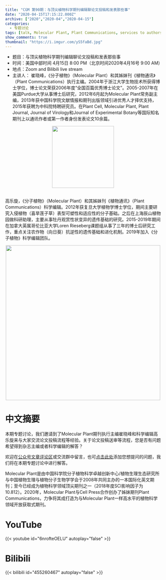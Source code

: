 ```yaml
---
title: "CGM 第90期：与顶尖植物科学期刊编辑聊论文投稿和发表那些事"
date: "2020-04-15T17:15:22.000Z"
archive: ["2020","2020-04","2020-04-15"]
categories:
  - 专题讨论
tags: [talk, Molecular Plant, Plant Communications, services to authors, review process, criteria for acceptance]
show_comments: true
thumbnail: "https://i.imgur.com/yS5faBd.jpg"
---
```


- 题目：与顶尖植物科学期刊编辑聊论文投稿和发表那些事
- 时间：美国中部时间 4月15日 8:00 PM（北京时间2020年4月16号 9:00 AM）
- 地点：Zoom and Bilibili live stream
- 主讲人：
崔晓峰，《分子植物》（Molecular Plant）和其姊妹刊《植物通讯》（Plant Communications）执行主编。2004年于浙江大学生物技术所获得博士学位，博士论文荣获2006年度“全国百篇优秀博士论文”。2005-2007年在美国Purdue大学从事博士后研究，2012年6月起为Molecular Plant常务副主编，2013年获中国科学院文献情报和期刊出版领域引进优秀人才择优支持，2015年获聘为中科院特聘研究员。在Plant Cell, Molecular Plant, Plant Journal, Journal of Virology和Journal of Experimental Botany等国际知名期刊上以通讯作者或第一作者身份发表论文10余篇。

<div align="center">
<img src="https://i.imgur.com/GXuAo6x.jpg" height=200>
</div>

<br>

高乐旋，《分子植物》（Molecular Plant）和其姊妹刊《植物通讯》（Plant Communications）科学编辑。2012年获复旦大学植物学博士学位，期间主要研究入侵植物（喜旱莲子草）表型可塑性和适应性的分子基础。之后在上海辰山植物园做科研助理，主要从事牡丹观赏性状变异的遗传基础的研究。2015-2019年期间在加拿大英属哥伦比亚大学Loren Rieseberg课题组从事了三年的博士后研究工作，重点关注农作物（向日葵）抗逆性的遗传基础和进化机制。2019年加入《分子植物》科学编辑团队。

<div align="center">
<img src="https://i.imgur.com/uYSdT1i.jpg" height=500>
</div>

# 中文摘要

本期专题讨论，我们邀请到了Molecular Plant期刊执行主编崔晓峰和科学编辑高乐旋来与大家交流论文投稿流程等经验。关于论文投稿送审等流程，您是否有问题希望得到杂志主编或者科学编辑的解答？

欢迎在[公众号文章评论区](https://mp.weixin.qq.com/s/nl1enSnha8y8ITEvLO_I8w)或交流群中留言，也可[点击此处](https://docs.qq.com/form/fill/DY0FvdWNRWUJqeUZn?_w_tencentdocx_form=1)添加您想提问的问题，我们将在本期专题讨论中进行解答。

Molecular Plant是由中国科学院分子植物科学卓越创新中心/植物生理生态研究所与中国植物生理与植物分子生物学学会于2008年共同主办的一本国际化英文期刊；至今已经成为植物科学领域顶尖期刊之一（2018年度SCI影响因子为10.812）。2020年，Molecular Plant与Cell Press合作创办了姊妹期刊Plant Communications，力争将其成打造为与Molecular Plant一样高水平的植物科学领域开放获取式期刊。


# YouTube

{{< youtube id="6nrofteOELU" autoplay="false" >}}

# Bilibili

{{< bilibili id="455260467" autoplay="false" >}}




